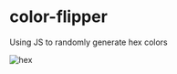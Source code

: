 # color-flipper
Using JS to randomly generate hex colors

![hex](https://user-images.githubusercontent.com/44631396/170357851-2aad6b59-8931-4392-95bc-07b01d127440.jpg)
